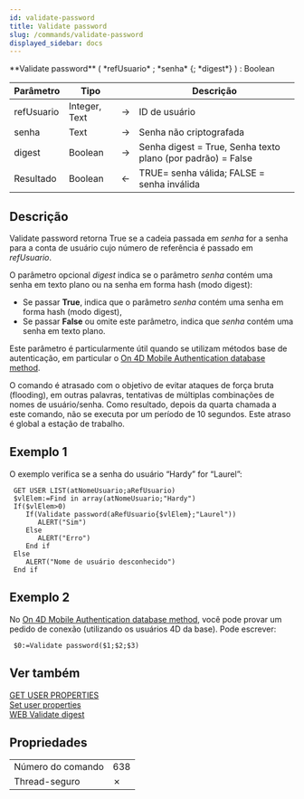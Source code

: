 ```yaml
---
id: validate-password
title: Validate password
slug: /commands/validate-password
displayed_sidebar: docs
---
```


<!--REF #_command_.Validate password.Syntax-->**Validate password** ( *refUsuario* ; *senha* {; *digest*} ) : Boolean<!-- END REF-->
<!--REF #_command_.Validate password.Params-->
| Parâmetro | Tipo |  | Descrição |
| --- | --- | --- | --- |
| refUsuario | Integer, Text | &#8594;  | ID de usuário |
| senha | Text | &#8594;  | Senha não criptografada |
| digest | Boolean | &#8594;  | Senha digest = True, Senha texto plano (por padrão) = False |
| Resultado | Boolean | &#8592; | TRUE= senha válida; FALSE = senha inválida |

<!-- END REF-->

## Descrição 

Validate password retorna True se a cadeia passada em *senha* for a senha para a conta de usuário cujo número de referência é passado em *refUsuario*.  
  
O parâmetro opcional *digest* indica se o parâmetro *senha* contém uma senha em texto plano ou na senha em forma hash (modo digest):
* Se passar **True**, indica que o parâmetro *senha* contém uma senha em forma hash (modo digest),
* Se passar **False** ou omite este parâmetro, indica que *senha* contém uma senha em texto plano.

Este parâmetro é particularmente útil quando se utilizam métodos base de autenticação, em particular o [On 4D Mobile Authentication database method](on-4d-mobile-authentication-database-method.md).

O comando é atrasado com o objetivo de evitar ataques de força bruta (flooding), em outras palavras, tentativas de múltiplas combinações de nomes de usuário/senha. Como resultado, depois da quarta chamada a este comando, não se executa por um período de 10 segundos. Este atraso é global a estação de trabalho.

## Exemplo 1 

O exemplo verifica se a senha do usuário “Hardy” for “Laurel”: 

```4d
 GET USER LIST(atNomeUsuario;aRefUsuario)
 $vlElem:=Find in array(atNomeUsuario;"Hardy")
 If($vlElem>0)
    If(Validate password(aRefUsuario{$vlElem};"Laurel"))
       ALERT("Sim")
    Else
       ALERT("Erro")
    End if
 Else
    ALERT("Nome de usuário desconhecido")
 End if
```

## Exemplo 2 

No [On 4D Mobile Authentication database method](on-4d-mobile-authentication-database-method.md), você pode provar um pedido de conexão (utilizando os usuários 4D da base). Pode escrever:

```4d
 $0:=Validate password($1;$2;$3)
```

## Ver também 

[GET USER PROPERTIES](get-user-properties.md)  
[Set user properties](set-user-properties.md)  
[WEB Validate digest](web-validate-digest.md)  

## Propriedades

|  |  |
| --- | --- |
| Número do comando | 638 |
| Thread-seguro | &cross; |


